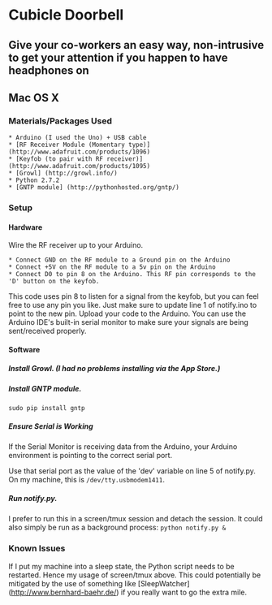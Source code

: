 # Cubicle Doorbell #
## Give your co-workers an easy way, non-intrusive to get your attention if you happen to have headphones on ##

## Mac OS X ##
### Materials/Packages Used ###

    * Arduino (I used the Uno) + USB cable
    * [RF Receiver Module (Momentary type)] (http://www.adafruit.com/products/1096)
    * [Keyfob (to pair with RF receiver)] (http://www.adafruit.com/products/1095)
    * [Growl] (http://growl.info/)
    * Python 2.7.2
    * [GNTP module] (http://pythonhosted.org/gntp/) 

### Setup ###
#### Hardware ####
Wire the RF receiver up to your Arduino. 

    * Connect GND on the RF module to a Ground pin on the Arduino
    * Connect +5V on the RF module to a 5v pin on the Arduino
    * Connect D0 to pin 8 on the Arduino. This RF pin corresponds to the 'D' button on the keyfob.

This code uses pin 8 to listen for a signal from the keyfob, but you can feel free to use any pin you like. 
Just make sure to update line 1 of notify.ino to point to the new pin.
Upload your code to the Arduino. You can use the Arduino IDE's built-in serial monitor to make sure your signals are being sent/received properly.

#### Software ####
##### Install Growl. (I had no problems installing via the App Store.) ##### 

##### Install GNTP module. ######
`sudo pip install gntp`

##### Ensure Serial is Working #####
If the Serial Monitor is receiving data from the Arduino, your Arduino environment is pointing to the correct serial port. 

Use that serial port as the value of the 'dev' variable on line 5 of notify.py. On my machine, this is `/dev/tty.usbmodem1411`. 

##### Run notify.py. #####
I prefer to run this in a screen/tmux session and detach the session. It could also simply be run as a background process:
`python notify.py &`

### Known Issues ###
If I put my machine into a sleep state, the Python script needs to be restarted. Hence my usage of screen/tmux above. 
This could potentially be mitigated by the use of something like [SleepWatcher] (http://www.bernhard-baehr.de/) if you really want to go the extra mile.
